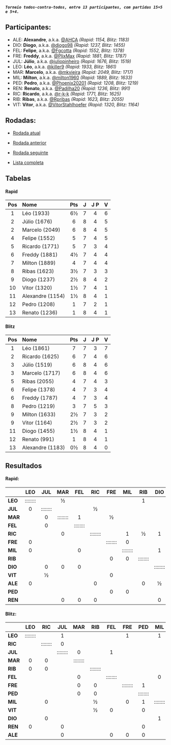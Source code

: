 ***`Torneio todos-contra-todos, entre 13 participantes, com partidas 15+5 e 5+4.`***

## Participantes:

* ALE: **Alexandre**, a.k.a. [@AHCA](https://www.lichess.org/@/AHCA) *(Rapid: 1154, Blitz: 1183)*
* DIO: **Diogo**, a.k.a. [@diogo98](https://www.lichess.org/@/diogo98) *(Rapid: 1237, Blitz: 1455)*
* FEL: **Felipe**, a.k.a. [@Fgcotta](https://www.lichess.org/@/Fgcotta) *(Rapid: 1552, Blitz: 1378)*
* FRE: **Freddy**, a.k.a. [@PlixMax](https://www.lichess.org/@/PlixMax) *(Rapid: 1881, Blitz: 1787)*
* JUL: **Júlio**, a.k.a. [@juliopinheiro](https://www.lichess.org/@/juliopinheiro) *(Rapid: 1676, Blitz: 1519)*
* LEO: **Léo**, a.k.a. [@killer9](https://www.lichess.org/@/killer9) *(Rapid: 1933, Blitz: 1861)*
* MAR: **Marcelo**, a.k.a. [@mkvieira](https://www.lichess.org/@/mkvieira) *(Rapid: 2049, Blitz: 1717)*
* MIL: **Milton**, a.k.a. [@milton1960](https://www.lichess.org/@/milton1960) *(Rapid: 1889, Blitz: 1633)*
* PED: **Pedro**, a.k.a. [@Phoenix20201](https://www.lichess.org/@/Phoenix20201) *(Rapid: 1208, Blitz: 1219)*
* REN: **Renato**, a.k.a. [@Padilha20](https://www.lichess.org/@/Padilha20) *(Rapid: 1236, Blitz: 991)*
* RIC: **Ricardo**, a.k.a. [@r-k-k](https://www.lichess.org/@/r-k-k) *(Rapid: 1771, Blitz: 1625)*
* RIB: **Ribas**, a.k.a. [@Rpribas](https://www.lichess.org/@/Rpribas) *(Rapid: 1623, Blitz: 2055)*
* VIT: **Vitor**, a.k.a. [@VitorStahlhoefer](https://www.lichess.org/@/VitorStahlhoefer) *(Rapid: 1320, Blitz: 1164)*

## Rodadas:

* [Rodada atual](https://grupo-de-xadrez.github.io/rodadas/9)

* [Rodada anterior](https://grupo-de-xadrez.github.io/rodadas/8)

* [Rodada seguinte](https://grupo-de-xadrez.github.io/rodadas/10)

* [Lista completa](https://grupo-de-xadrez.github.io/rodadas)

## Tabelas

#### Rapid

| Pos | Nome | Pts | J | J P | V |
| :---: | :--- | :---: | :---: | :---: | :---: |
| 1 | Léo (1933) | 6½ | 7 | 4 | 6 |
| 2 | Júlio (1676) | 6 | 8 | 4 | 5 |
| 2 | Marcelo (2049) | 6 | 8 | 4 | 5 |
| 4 | Felipe (1552) | 5 | 7 | 4 | 5 |
| 5 | Ricardo (1771) | 5 | 7 | 3 | 4 |
| 6 | Freddy (1881) | 4½ | 7 | 4 | 4 |
| 7 | Milton (1889) | 4 | 7 | 4 | 4 |
| 8 | Ribas (1623) | 3½ | 7 | 3 | 3 |
| 9 | Diogo (1237) | 2½ | 8 | 4 | 2 |
| 10 | Vitor (1320) | 1½ | 7 | 4 | 1 |
| 11 | Alexandre (1154) | 1½ | 8 | 4 | 1 |
| 12 | Pedro (1208) | 1 | 7 | 2 | 1 |
| 13 | Renato (1236) | 1 | 8 | 4 | 1 |

#### Blitz

| Pos | Nome | Pts | J | J P | V |
| :---: | :--- | :---: | :---: | :---: | :---: |
| 1 | Léo (1861) | 7 | 7 | 3 | 7 |
| 2 | Ricardo (1625) | 6 | 7 | 4 | 6 |
| 3 | Júlio (1519) | 6 | 8 | 4 | 6 |
| 3 | Marcelo (1717) | 6 | 8 | 4 | 6 |
| 5 | Ribas (2055) | 4 | 7 | 4 | 3 |
| 6 | Felipe (1378) | 4 | 7 | 3 | 4 |
| 6 | Freddy (1787) | 4 | 7 | 3 | 4 |
| 8 | Pedro (1219) | 3 | 7 | 5 | 3 |
| 9 | Milton (1633) | 2½ | 7 | 3 | 2 |
| 9 | Vitor (1164) | 2½ | 7 | 3 | 2 |
| 11 | Diogo (1455) | 1½ | 8 | 4 | 1 |
| 12 | Renato (991) | 1 | 8 | 4 | 1 |
| 13 | Alexandre (1183) | 0½ | 8 | 4 | 0 |

## Resultados

#### Rapid:

| | LEO | JUL | MAR | FEL | RIC | FRE | MIL | RIB | DIO | VIT | ALE | PED | REN |
| :--- | :---: | :---: | :---: | :---: | :---: | :---: | :---: | :---: | :---: | :---: | :---: | :---: | :---: |
| **LEO** | :::::::: |  | ½ |  |  |  |  | 1 |  |  |  |  | 1 |
| **JUL** | 0 | :::::::: |  |  | ½ |  |  |  |  |  | 1 |  | 1 |
| **MAR** |  | 0 | :::::::: | 1 |  | ½ |  |  |  |  |  | 1 |  |
| **FEL** |  | 0 |  | :::::::: |  |  |  |  |  | 1 | 1 |  |  |
| **RIC** |  |  | 0 |  | :::::::: |  | 1 | ½ | 1 |  |  |  |  |
| **FRE** | 0 |  |  |  |  | :::::::: | 0 |  |  |  | 1 |  |  |
| **MIL** | 0 |  |  | 0 |  |  | :::::::: |  | 1 |  |  |  |  |
| **RIB** |  |  |  |  |  | 0 | 0 | :::::::: |  | 1 |  | 1 |  |
| **DIO** |  | 0 | 0 | 0 |  |  |  |  | :::::::: | 1 |  |  |  |
| **VIT** |  | ½ |  |  |  | 0 |  |  |  | :::::::: |  |  | 0 |
| **ALE** | 0 |  |  |  | 0 |  |  | 0 | ½ |  | :::::::: |  |  |
| **PED** |  |  |  |  |  | 0 | 0 |  |  | 0 | 0 | :::::::: | 1 |
| **REN** |  |  | 0 | 0 | 0 |  |  |  | 0 |  |  |  | :::::::: |

#### Blitz:

| | LEO | RIC | JUL | MAR | RIB | FEL | FRE | PED | MIL | VIT | DIO | REN | ALE |
| :--- | :---: | :---: | :---: | :---: | :---: | :---: | :---: | :---: | :---: | :---: | :---: | :---: | :---: |
| **LEO** | :::::::: |  | 1 |  |  |  | 1 |  | 1 |  |  |  | 1 |
| **RIC** |  | :::::::: | 0 |  |  |  |  |  |  |  |  | 1 | 1 |
| **JUL** |  |  | :::::::: | 0 |  | 1 |  |  |  | 1 | 1 |  |  |
| **MAR** | 0 | 0 |  | :::::::: |  |  |  |  |  |  | 1 | 1 |  |
| **RIB** | 0 | 0 |  |  | :::::::: |  |  |  |  |  |  |  | 1 |
| **FEL** |  |  |  | 0 |  | :::::::: |  |  | 0 |  | 1 | 1 |  |
| **FRE** |  |  |  | 0 | 0 |  | :::::::: | 1 |  | 1 |  |  |  |
| **PED** |  |  |  | 0 | 0 |  |  | :::::::: |  |  |  |  |  |
| **MIL** |  | 0 |  |  | ½ |  | 0 | 1 | :::::::: |  |  |  |  |
| **VIT** |  |  |  |  | ½ | 0 |  | 0 |  | :::::::: | 1 |  |  |
| **DIO** |  | 0 |  |  |  |  |  |  | 1 |  | :::::::: | 0 | ½ |
| **REN** | 0 |  | 0 |  |  |  |  | 0 |  | 0 |  | :::::::: |  |
| **ALE** |  |  | 0 |  |  | 0 | 0 | 0 |  |  |  |  | :::::::: |

